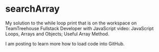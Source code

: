 # searchArray
My solution to the while loop print that is on the workspace on TeamTreehouse Fullstack Developer with JavaScript
video: JavaScript Loops, Arrays and Objects; Useful Array Method.

I am posting to learn more how to load code into GitHub.  


